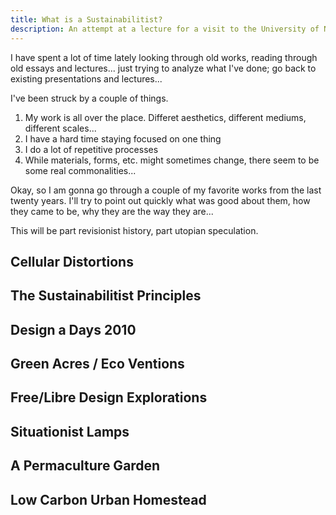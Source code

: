 ```yaml
---
title: What is a Sustainabilitist?
description: An attempt at a lecture for a visit to the University of Nebraska.
---
```


I have spent a lot of time lately looking through old works, reading through old essays and lectures... just trying to analyze what I've done; go back to existing presentations and lectures...

I've been struck by a couple of things.

1. My work is all over the place. Differet aesthetics, different mediums, different scales...
2. I have a hard time staying focused on one thing
3. I do a lot of repetitive processes
4. While materials, forms, etc. might sometimes change, there seem to be some real commonalities...

Okay, so I am gonna go through a couple of my favorite works from the last twenty years. I'll try to point out quickly what was good about them, how they came to be, why they are the way they are...

This will be part revisionist history, part utopian speculation.

## Cellular Distortions

## The Sustainabilitist Principles

## Design a Days 2010

## Green Acres / Eco Ventions

## Free/Libre Design Explorations

## Situationist Lamps

## A Permaculture Garden

## Low Carbon Urban Homestead
